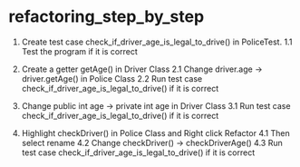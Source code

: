 # refactoring_step_by_step

1. Create test case check_if_driver_age_is_legal_to_drive() in PoliceTest.
1.1 Test the program if it is correct

2. Create a getter getAge() in Driver Class
2.1 Change driver.age -> driver.getAge() in Police Class
2.2 Run test case check_if_driver_age_is_legal_to_drive() if it is correct

3. Change public int age -> private int age in Driver Class
3.1 Run test case check_if_driver_age_is_legal_to_drive() if it is correct

4. Highlight checkDriver() in Police Class and Right click Refactor
4.1 Then select rename
4.2 Change checkDriver() -> checkDriverAge()
4.3 Run test case check_if_driver_age_is_legal_to_drive() if it is correct